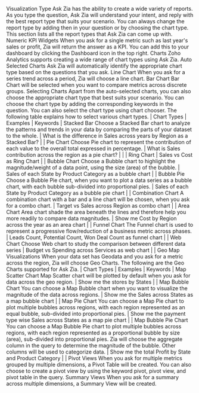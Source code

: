 Visualization Type
Ask Zia has the ability to create a wide variety of reports. As you type the question, Ask Zia will understand your intent, and reply with the best report type that suits your scenario. You can always change the report type by adding then in your question or by choosing the chart type.
This section lists all the report types that Ask Zia can come up with.
Numeric KPI Widgets
When you ask for a single metric such as last year's sales or profit, Zia will return the answer as a KPI. You can add this to your dashboard by clicking the Dashboard icon in the top right.
Charts
Zoho Analytics supports creating a wide range of chart types using Ask Zia.
Auto Selected Charts
Ask Zia will automatically identify the appropriate chart type based on the questions that you ask.
Line Chart
When you ask for a series trend across a period, Zia will choose a line chart.
Bar Chart
Bar Chart will be selected when you want to compare metrics across discrete groups.
Selecting Charts
Apart from the auto-selected charts, you can also choose the appropriate chart type that best suits your scenario. You can choose the chart type by adding the corresponding keywords in the question. You can also select the chart type using chart chooser. The following table explains how to select various chart types.
| Chart Types | Examples | Keywords |
Stacked Bar Choose a Stacked Bar chart to analyze the patterns and trends in your data by comparing the parts of your dataset to the whole. | What is the difference in Sales across years by Region as a Stacked Bar? |
|
Pie Chart Choose Pie chart to represent the contribution of each value to the overall total expressed in percentage. | What is Sales contribution across the region as a pie chart? |
|
| Ring Chart | Sales vs Cost as Ring Chart |
|
Bubble Chart Choose a Bubble chart to highlight the magnitude/weight of a data point, using the size (area) of the bubble. | Sales of each State by Product Category as a bubble chart |
|
Bubble Pie Choose a Bubble Pie chart, when you want to plot a data series as a bubble chart, with each bubble sub-divided into proportional pies. | Sales of each State by Product Category as a bubble pie chart |
|
Combination Chart A combination chart with a bar and a line chart will be chosen, when you ask for a combo chart. | Target vs Sales across Region as combo chart |
|
Area Chart Area chart shade the area beneath the lines and therefore help you more readily to compare data magnitudes. | Show me Cost by Region across the year as an area chart |
|
Funnel Chart The Funnel chart is used to represent a progressive flow/reduction of a business metric across phases. | Leads Count, Potential Count, Won Deal Count as funnel chart |
|
Web Chart Choose Web chart to study the comparison between different data series | Budget vs Spending across Services as web chart |
|
Geo Map Visualizations
When your data set has Geodata and you ask for a metric across the region, Zia will choose Geo Charts. The following are the Geo Charts supported for Ask Zia.
| Chart Types | Examples | Keywords |
Map Scatter Chart Map Scatter chart will be plotted by default when you ask for data across the geo region. | Show me the stores by States |
|
Map Bubble Chart You can choose a Map Bubble chart when you want to visualize the magnitude of the data across regions. | Show me the Sales across States as a map bubble chart |
|
Map Pie Chart You can choose a Map Pie chart to plot multiple bubbles across regions, with each region represented as an equal bubble, sub-divided into proportional pies. | Show me the payment type wise Sales across States as a map pie chart |
|
Map Bubble Pie Chart You can choose a Map Bubble Pie chart to plot multiple bubbles across regions, with each region represented as a proportional bubble by size (area), sub-divided into proportional pies. Zia will choose the aggregate column in the query to determine the magnitude of the bubble. Other columns will be used to categorize data. | Show me the total Profit by State and Product Category |
|
Pivot Views
When you ask for multiple metrics grouped by multiple dimensions, a Pivot Table will be created. You can also choose to create a pivot view by using the keyword pivot, pivot view, and pivot table in the query.
Summary Views
When you ask for a summary across multiple dimensions, a Summary View will be created.